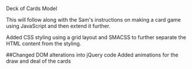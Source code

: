 Deck of Cards Model

This will follow along with the Sam's instructions on making a card game using
JavaScript and then extend it further.

Added CSS styling using a grid layout and SMACSS to further separate the
HTML content from the styling.


##Changed DOM alterations into jQuery code
Added animations for the draw and deal of the cards
